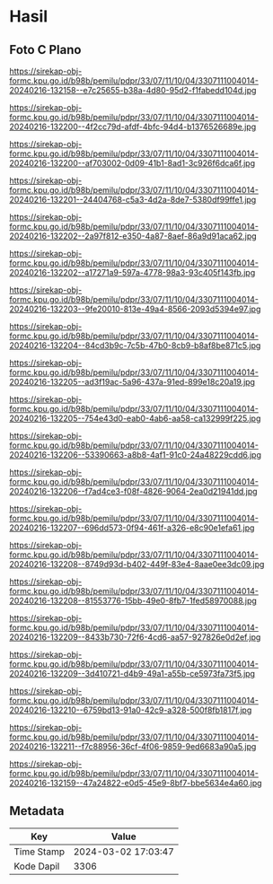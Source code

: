 # Hasil

## Foto C Plano

https://sirekap-obj-formc.kpu.go.id/b98b/pemilu/pdpr/33/07/11/10/04/3307111004014-20240216-132158--e7c25655-b38a-4d80-95d2-f1fabedd104d.jpg

https://sirekap-obj-formc.kpu.go.id/b98b/pemilu/pdpr/33/07/11/10/04/3307111004014-20240216-132200--4f2cc79d-afdf-4bfc-94d4-b1376526689e.jpg

https://sirekap-obj-formc.kpu.go.id/b98b/pemilu/pdpr/33/07/11/10/04/3307111004014-20240216-132200--af703002-0d09-41b1-8ad1-3c926f6dca6f.jpg

https://sirekap-obj-formc.kpu.go.id/b98b/pemilu/pdpr/33/07/11/10/04/3307111004014-20240216-132201--24404768-c5a3-4d2a-8de7-5380df99ffe1.jpg

https://sirekap-obj-formc.kpu.go.id/b98b/pemilu/pdpr/33/07/11/10/04/3307111004014-20240216-132202--2a97f812-e350-4a87-8aef-86a9d91aca62.jpg

https://sirekap-obj-formc.kpu.go.id/b98b/pemilu/pdpr/33/07/11/10/04/3307111004014-20240216-132202--a17271a9-597a-4778-98a3-93c405f143fb.jpg

https://sirekap-obj-formc.kpu.go.id/b98b/pemilu/pdpr/33/07/11/10/04/3307111004014-20240216-132203--9fe20010-813e-49a4-8566-2093d5394e97.jpg

https://sirekap-obj-formc.kpu.go.id/b98b/pemilu/pdpr/33/07/11/10/04/3307111004014-20240216-132204--84cd3b9c-7c5b-47b0-8cb9-b8af8be871c5.jpg

https://sirekap-obj-formc.kpu.go.id/b98b/pemilu/pdpr/33/07/11/10/04/3307111004014-20240216-132205--ad3f19ac-5a96-437a-91ed-899e18c20a19.jpg

https://sirekap-obj-formc.kpu.go.id/b98b/pemilu/pdpr/33/07/11/10/04/3307111004014-20240216-132205--754e43d0-eab0-4ab6-aa58-ca132999f225.jpg

https://sirekap-obj-formc.kpu.go.id/b98b/pemilu/pdpr/33/07/11/10/04/3307111004014-20240216-132206--53390663-a8b8-4af1-91c0-24a48229cdd6.jpg

https://sirekap-obj-formc.kpu.go.id/b98b/pemilu/pdpr/33/07/11/10/04/3307111004014-20240216-132206--f7ad4ce3-f08f-4826-9064-2ea0d21941dd.jpg

https://sirekap-obj-formc.kpu.go.id/b98b/pemilu/pdpr/33/07/11/10/04/3307111004014-20240216-132207--696dd573-0f94-461f-a326-e8c90e1efa61.jpg

https://sirekap-obj-formc.kpu.go.id/b98b/pemilu/pdpr/33/07/11/10/04/3307111004014-20240216-132208--8749d93d-b402-449f-83e4-8aae0ee3dc09.jpg

https://sirekap-obj-formc.kpu.go.id/b98b/pemilu/pdpr/33/07/11/10/04/3307111004014-20240216-132208--81553776-15bb-49e0-8fb7-1fed58970088.jpg

https://sirekap-obj-formc.kpu.go.id/b98b/pemilu/pdpr/33/07/11/10/04/3307111004014-20240216-132209--8433b730-72f6-4cd6-aa57-927826e0d2ef.jpg

https://sirekap-obj-formc.kpu.go.id/b98b/pemilu/pdpr/33/07/11/10/04/3307111004014-20240216-132209--3d410721-d4b9-49a1-a55b-ce5973fa73f5.jpg

https://sirekap-obj-formc.kpu.go.id/b98b/pemilu/pdpr/33/07/11/10/04/3307111004014-20240216-132210--6759bd13-91a0-42c9-a328-500f8fb1817f.jpg

https://sirekap-obj-formc.kpu.go.id/b98b/pemilu/pdpr/33/07/11/10/04/3307111004014-20240216-132211--f7c88956-36cf-4f06-9859-9ed6683a90a5.jpg

https://sirekap-obj-formc.kpu.go.id/b98b/pemilu/pdpr/33/07/11/10/04/3307111004014-20240216-132159--47a24822-e0d5-45e9-8bf7-bbe5634e4a60.jpg


## Metadata

| Key        | Value               |
| ---------- | ------------------- |
| Time Stamp | 2024-03-02 17:03:47 |
| Kode Dapil | 3306                |



